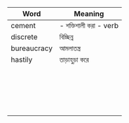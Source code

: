 | Word | Meaning |
| ---- | ---- |
| cement | - শক্তিশালী করা - verb |
| discrete | বিচ্ছিন্ন |
| bureaucracy | আমলাতন্ত্র |
| hastily | তাড়াহুড়া করে |
| | |
| | |
| | |
| | |
| | |
| | |
| | |
| | |
| | |
| | |
| | |
| | |
| | |
| | |
| | |
| | |
| | |
| | |
| | |


